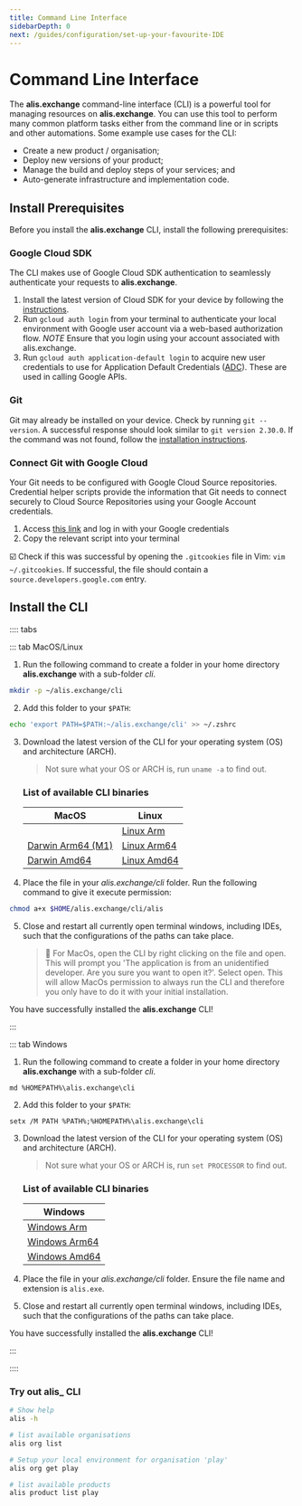 ```yaml
---
title: Command Line Interface
sidebarDepth: 0
next: /guides/configuration/set-up-your-favourite-IDE
---
```


# Command Line Interface

The **alis.exchange** command-line interface (CLI) is a powerful tool for managing resources on **alis.exchange**.  You can use this tool to perform many common platform tasks either from the command line or in scripts and other automations. Some example use cases for the CLI:

- Create a new product / organisation;
- Deploy new versions of your product;
- Manage the build and deploy steps of your services; and
- Auto-generate infrastructure and implementation code.

## Install Prerequisites

Before you install the **alis.exchange** CLI, install the following prerequisites:

### Google Cloud SDK

The CLI makes use of Google Cloud SDK authentication to seamlessly authenticate your requests to **alis.exchange**.  

1. Install the latest version of Cloud SDK for your device by following the [instructions](https://cloud.google.com/sdk/docs/install).
2. Run `gcloud auth login` from your terminal to authenticate your local environment with Google user account via a web-based authorization flow.
    *NOTE* Ensure that you login using your account associated with alis.exchange.
3. Run `gcloud auth application-default login` to acquire new user credentials to use for Application Default Credentials ([ADC](https://developers.google.com/identity/protocols/application-default-credentials)). These are used in calling Google APIs.

           
### Git

Git may already be installed on your device. Check by running `git --version`. A successful response should look similar to `git version 2.30.0`. If the command was not found, follow the [installation instructions](https://www.atlassian.com/git/tutorials/install-git).

### Connect Git with Google Cloud

Your Git needs to be configured with Google Cloud Source repositories. Credential helper scripts provide the information that Git needs to connect securely to Cloud Source Repositories using your Google Account credentials.

1. Access [this link](https://source.developers.google.com/auth/start?scopes=https://www.googleapis.com/auth/cloud-platform&state=) and log in with your Google credentials
2. Copy the relevant script into your terminal

☑️ Check if this was successful by opening the `.gitcookies` file in Vim: `vim ~/.gitcookies`. If successful, the file should contain a `source.developers.google.com` entry.

## Install the CLI

:::: tabs

::: tab MacOS/Linux

1. Run the following command to create a folder in your home directory **alis.exchange** with a sub-folder _cli_.

```bash
mkdir -p ~/alis.exchange/cli
```

2. Add this folder to your `$PATH`:

```bash
echo 'export PATH=$PATH:~/alis.exchange/cli' >> ~/.zshrc
```

3. Download the latest version of the CLI for your operating system (OS) and architecture (ARCH).

   > Not sure what your OS or ARCH is, run `uname -a` to find out.

   ### List of available CLI binaries

   | MacOS        | Linux  |
      | ------ | -----|
   |   | [Linux Arm](https://files.cli.alis.services/linux/arm/latest/alis) |
   | [Darwin Arm64 (M1)](https://files.cli.alis.services/darwin/arm64/latest/alis) | [Linux Arm64](https://files.cli.alis.services/linux/arm64/latest/alis) |
   | [Darwin Amd64](https://files.cli.alis.services/darwin/amd64/latest/alis) | [Linux Amd64](https://files.cli.alis.services/linux/arm64/latest/alis) | 

4. Place the file in your _alis.exchange/cli_ folder. Run the following command to give it execute permission:

```bash
chmod a+x $HOME/alis.exchange/cli/alis
```

5. Close and restart all currently open terminal windows, including IDEs, such that the configurations of the paths can take place.

   > 🚩 For MacOs, open the CLI by right clicking on the file and open. This will prompt you 'The application is from an unidentified developer. Are you sure you want to open it?'. Select open. This will allow MacOs permission to always run the CLI and therefore you only have to do it with your initial installation.

You have successfully installed the **alis.exchange** CLI!

:::


::: tab Windows

1. Run the following command to create a folder in your home directory **alis.exchange** with a sub-folder _cli_.

```
md %HOMEPATH%\alis.exchange\cli
```

2. Add this folder to your `$PATH`:

```
setx /M PATH %PATH%;%HOMEPATH%\alis.exchange\cli
```

3. Download the latest version of the CLI for your operating system (OS) and architecture (ARCH).

   > Not sure what your OS or ARCH is, run `set PROCESSOR` to find out.

   ### List of available CLI binaries

   | Windows                                                                        | 
   | ------- |
   | [Windows Arm](https://files.cli.alis.services/windows/arm/latest/alis.exe)     |
   | [Windows Arm64](https://files.cli.alis.services/windows/arm64/latest/alis.exe) |
   | [Windows Amd64](https://files.cli.alis.services/windows/amd64/latest/alis.exe) |
   
4. Place the file in your _alis.exchange/cli_ folder. Ensure the file name and extension is `alis.exe`.

5. Close and restart all currently open terminal windows, including IDEs, such that the configurations of the paths can take place.


You have successfully installed the **alis.exchange** CLI!

:::

::::



### Try out alis_ CLI

```bash
# Show help 
alis -h

# list available organisations
alis org list

# Setup your local environment for organisation 'play'
alis org get play

# list available products
alis product list play
```
